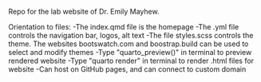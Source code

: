 Repo for the lab website of Dr. Emily Mayhew.

Orientation to files:
-The index.qmd file is the homepage
-The .yml file controls the navigation bar, logos, alt text
-The file styles.scss controls the theme. The websites bootswatch.com and boostrap.build can be used to select and modify themes
-Type "quarto_preview()" in terminal to preview rendered website
-Type "quarto render" in terminal to render .html files for website
-Can host on GitHub pages, and can connect to custom domain
